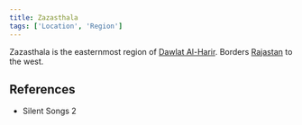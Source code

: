```yaml
---
title: Zazasthala
tags: ['Location', 'Region']
---
```

Zazasthala is the easternmost region of [Dawlat Al-Harir](wiki/Dawlat%20al-harir.md). Borders [Rajastan](wiki/rajastan.md) to the west.

## References
- Silent Songs 2
